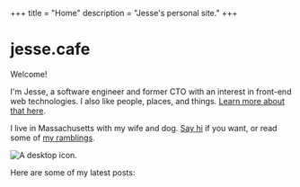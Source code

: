 +++
title = "Home"
description = "Jesse's personal site."
+++

# jesse.cafe

Welcome!

I'm Jesse, a software engineer and former CTO with an interest in front-end web
technologies. I also like people, places, and things.
[Learn more about that here](@/about.md).

I live in Massachusetts with my wife and dog. [Say hi](@/contact.md) if you
want, or read some of [my ramblings](@/blog/_index.md).

![A desktop icon.](icon.svg)

Here are some of my latest posts:
